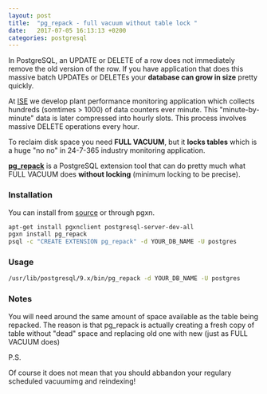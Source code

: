 ```yaml
---
layout: post
title:  "pg_repack - full vacuum without table lock "
date:   2017-07-05 16:13:13 +0200
categories: postgresql
---
```


In PostgreSQL, an UPDATE or DELETE of a row does not immediately remove the old version of the row.
If you have application that does this massive batch UPDATEs or DELETEs your __database can grow in size__ pretty quickly.

At [ISE][ise] we develop plant performance monitoring application which collects hundreds (somtimes > 1000) of data counters ever minute.
This "minute-by-minute" data is later compressed into hourly slots.
This process involves massive DELETE operations every hour.

To reclaim disk space you need __FULL VACUUM__, but it __locks tables__ which is a huge "no no" in 24-7-365 industry monitoring application.

__[pg_repack][pg_repack]__ is a PostgreSQL extension tool that can do pretty much what FULL VACUUM does __without locking__ (minimum locking to be precise).

### Installation

You can install from [source][pg_repack_source] or through pgxn.

~~~ bash
apt-get install pgxnclient postgresql-server-dev-all
pgxn install pg_repack
psql -c "CREATE EXTENSION pg_repack" -d YOUR_DB_NAME -U postgres
~~~

### Usage

~~~ bash
/usr/lib/postgresql/9.x/bin/pg_repack -d YOUR_DB_NAME -U postgres
~~~

### Notes

You will need around the same amount of space available as the table being repacked.
The reason is that pg_repack is actually creating a fresh copy of table without "dead" space and replacing old one with new (just as FULL VACUUM does)

P.S.

Of course it does not mean that you should abbandon your regulary scheduled vacuumimg and reindexing!

[pg_repack]: https://github.com/reorg/pg_repack
[pg_repack_source]: https://pgxn.org/dist/pg_repack/
[ise]: http://isengineering.com/
[postgresql_rutine_vacuuming]: https://www.postgresql.org/docs/9.2/static/routine-vacuuming.html
